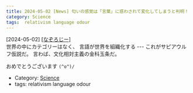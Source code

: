 ```yaml
---
title: 2024-05-02 [News] 匂いの感覚は「言葉」に惑わされて変化してしまうと判明！ ---とうとうサピアウルフの仮説の正しさが証明された！
category: Science
tags:  relativism language odour
---
```


[2024-05-02] [[なぞろじー]](https://nazology.net/archives/149306?utm_source=pocket_saves)  
 世界の中にカテゴリーはなく、
言語が世界を組織化する ---
これがサピアウルフ仮説だ。
言わば、文化相対主義の金科玉条だ。

 おめでとうございます `(^o^)/`

- Category: [Science](https://merapano.github.io/categories.html#Science)
- tags:  relativism language odour


